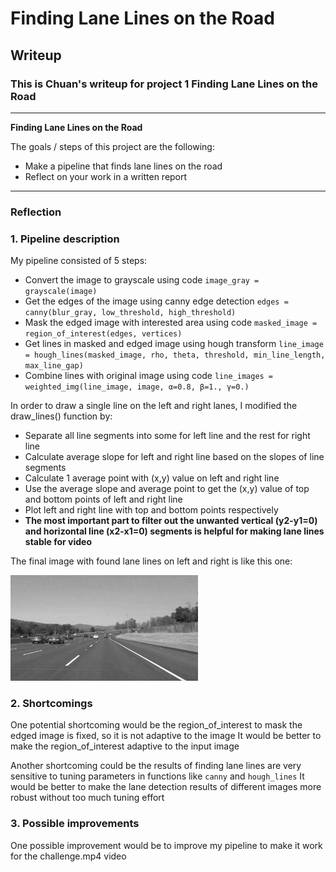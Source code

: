 # **Finding Lane Lines on the Road** 

## Writeup

### This is Chuan's writeup for project 1 **Finding Lane Lines on the Road**

---

**Finding Lane Lines on the Road**

The goals / steps of this project are the following:
* Make a pipeline that finds lane lines on the road
* Reflect on your work in a written report


[//]: # (Image References)

[image1]: ./examples/grayscale.jpg "Grayscale"

---

### Reflection

### 1. Pipeline description

My pipeline consisted of 5 steps:

- Convert the image to grayscale using code `image_gray = grayscale(image)`
- Get the edges of the image using canny edge detection `edges = canny(blur_gray, low_threshold, high_threshold)`
- Mask the edged image with interested area using code `masked_image = region_of_interest(edges, vertices)`
- Get lines in masked and edged image using hough transform `line_image = hough_lines(masked_image, rho, theta, threshold, min_line_length, max_line_gap)`
- Combine lines with original image using code `line_images = weighted_img(line_image, image, α=0.8, β=1., γ=0.)`

In order to draw a single line on the left and right lanes, I modified the draw_lines() function by:

- Separate all line segments into some for left line and the rest for right line
- Calculate average slope for left and right line based on the slopes of line segments
- Calculate 1 average point with (x,y) value on left and right line
- Use the average slope and average point to get the (x,y) value of top and bottom points of left and right line
- Plot left and right line with top and bottom points respectively
- **The most important part to filter out the unwanted vertical (y2-y1=0) and horizontal line (x2-x1=0) segments is helpful for making lane lines stable for video**

The final image with found lane lines on left and right is like this one:

![alt text][image1]


### 2. Shortcomings


One potential shortcoming would be the region_of_interest to mask the edged image is fixed, so it is not adaptive to the image
It would be better to make the region_of_interest adaptive to the input image

Another shortcoming could be the results of finding lane lines are very sensitive to tuning parameters in functions like `canny` and `hough_lines`
It would be better to make the lane detection results of different images more robust without too much tuning effort


### 3. Possible improvements

One possible improvement would be to improve my pipeline to make it work for the challenge.mp4 video
